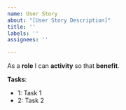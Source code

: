 ```yaml
---
name: User Story
about: "[User Story Description]"
title: ''
labels: ''
assignees: ''

---
```


As a **role** I can **activity** so that **benefit**.

**Tasks**:
- 1: Task 1
- 2: Task 2
